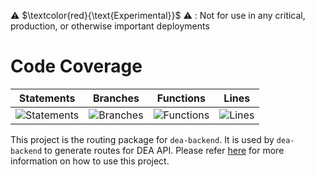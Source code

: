 ⚠️ $\textcolor{red}{\text{Experimental}}$ ⚠️ : Not for use in any critical, production, or otherwise important deployments

# Code Coverage

| Statements                                                                         | Branches                                                                      | Functions                                                                        | Lines                                                                   |
| ---------------------------------------------------------------------------------- | ----------------------------------------------------------------------------- | -------------------------------------------------------------------------------- | ----------------------------------------------------------------------- |
| ![Statements](https://img.shields.io/badge/statements-96.46%25-brightgreen.svg?style=flat) | ![Branches](https://img.shields.io/badge/branches-83.12%25-yellow.svg?style=flat) | ![Functions](https://img.shields.io/badge/functions-98.98%25-brightgreen.svg?style=flat) | ![Lines](https://img.shields.io/badge/lines-96.17%25-brightgreen.svg?style=flat) |

This project is the routing package for `dea-backend`. It is used by `dea-backend` to generate routes for DEA API. Please refer [here](../dea-backend/README.md) for more information on how to use this project.
